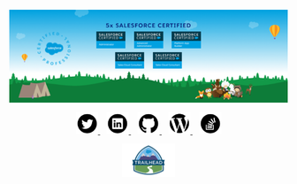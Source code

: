 <p align="center">
  <img src="https://raw.githubusercontent.com/salesforceHarding/salesforceHarding/master/images/readme_header.png" title="salesforceHarding's Certifications">
</p>

<p align='center'>
  <a href="https://twitter.com/sforceHarding">
    <img height="40" src="https://raw.githubusercontent.com/salesforceHarding/salesforceHarding/master/icons/twitter.png?raw=true" style="background-color:white;">
  </a>
  &nbsp;&nbsp;
  <a href="https://www.linkedin.com/in/salesforceharding/">
    <img height="40" src="https://raw.githubusercontent.com/salesforceHarding/salesforceHarding/master/icons/linkedin.png?raw=true" style="background-color:white;">
  </a>
  &nbsp;&nbsp;
  <a href="https://github.com/salesforceHarding">
    <img height="40" src="https://raw.githubusercontent.com/salesforceHarding/salesforceHarding/master/icons/github.png?raw=true" style="background-color:white;">
  </a>
  &nbsp;&nbsp;
  <a href="https://salesforceharding.com/">
    <img height="40" src="https://raw.githubusercontent.com/salesforceHarding/salesforceHarding/master/icons/wordpress.png?raw=true" style="background-color:white;">
  </a>
  &nbsp;&nbsp;
  <a href="https://stackexchange.com/users/20578879/lee-harding">
    <img height="40" src="https://raw.githubusercontent.com/salesforceHarding/salesforceHarding/master/icons/stackoverflow.png?raw=true" style="background-color:white;">
  </a>
</p>

<p align='center'>
  <a href="https://trailblazer.me/id/salesforceharding">
    <img height="60" src="https://raw.githubusercontent.com/salesforceHarding/salesforceHarding/master/icons/trailhead.png">
  </a>
</p>
